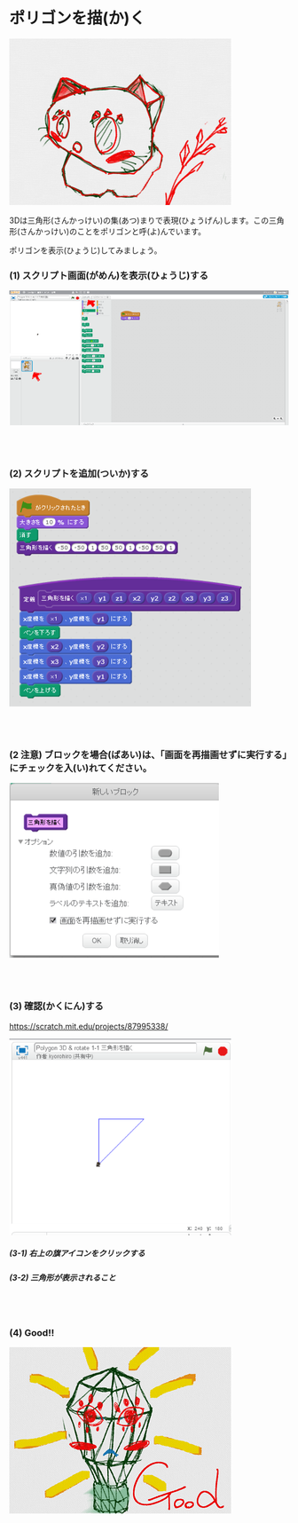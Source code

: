 # ポリゴンを描(か)く

![](about.png)

3Dは三角形(さんかっけい)の集(あつ)まりで表現(ひょうげん)します。この三角形(さんかっけい)のことをポリゴンと呼(よ)んでいます。

ポリゴンを表示(ひょうじ)してみましょう。


### (1) スクリプト画面(がめん)を表示(ひょうじ)する

![](c001.png)

<br>
<br>

### (2) スクリプトを追加(ついか)する

![](cs01.png)

<br>
<br>

### (2 注意) ブロックを場合(ばあい)は、「画面を再描画せずに実行する」にチェックを入(い)れてください。

![](cs02.png)

<br>
<br>

### (3) 確認(かくにん)する
https://scratch.mit.edu/projects/87995338/

![](cc01.png)
##### (3-1) 右上の旗アイコンをクリックする
##### (3-2) 三角形が表示されること


<br>
<br>

### (4) Good!!

![](../good.png)

